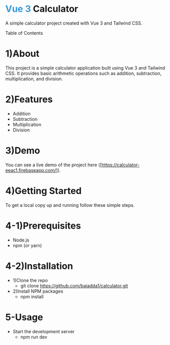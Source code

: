 # <span style="color:#3498db;">Vue 3</span> Calculator

A simple calculator project created with Vue 3 and Tailwind CSS.

Table of Contents
# 1)About
This project is a simple calculator application built using Vue 3 and Tailwind CSS. It provides basic arithmetic operations such as addition, subtraction, multiplication, and division.

# 2)Features

* Addition
* Subtraction
* Multiplication
* Division
# 3)Demo
You can see a live demo of the project here ([https://calculator-eeac1.firebaseapp.com/]).
# 4)Getting Started
To get a local copy up and running follow these simple steps.
# 4-1)Prerequisites
* Node.js
* npm (or yarn)
# 4-2)Installation
* 1)Clone the repo
  * git clone https://github.com/bajadda1/calculator.git    
* 2)Install NPM packages
  * npm install
# 5-Usage
* Start the development server
  * npm run dev






